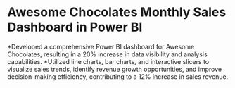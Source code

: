 # Awesome Chocolates Monthly Sales Dashboard in Power BI
*Developed a comprehensive Power BI dashboard for
 Awesome Chocolates, resulting in a 20% increase in data
 visibility and analysis capabilities.
*Utilized line charts, bar charts, and interactive slicers to
 visualize sales trends, identify revenue growth opportunities,
 and improve decision-making efficiency, contributing to a
 12% increase in sales revenue. 
